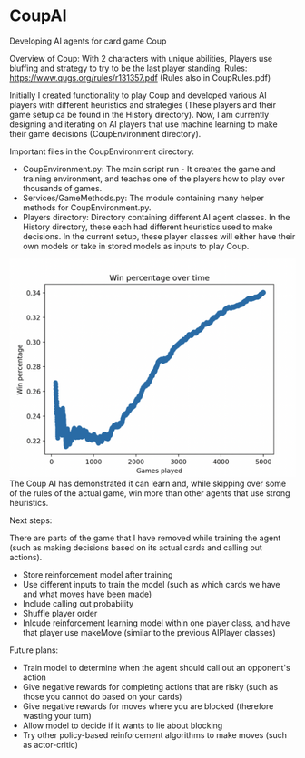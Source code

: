 # CoupAI
Developing AI agents for card game Coup

Overview of Coup: With 2 characters with unique abilities, Players use bluffing and strategy to try to be the last player standing.
Rules: https://www.qugs.org/rules/r131357.pdf (Rules also in CoupRules.pdf)

Initially I created functionality to play Coup and developed various AI players with different heuristics and strategies (These players and their game setup ca be found in the History directory). Now, I am currently designing and iterating on AI players that use machine learning to make their game decisions (CoupEnvironment directory).

Important files in the CoupEnvironment directory:
* CoupEnvironment.py: The main script run - It creates the game and training environment, and teaches one of the players how to play over thousands of games.
* Services/GameMethods.py: The module containing many helper methods for CoupEnvironment.py.
* Players directory: Directory containing different AI agent classes. In the History directory, these each had different heuristics used to make decisions. In the current setup, these player classes will either have their own models or take in stored models as inputs to play Coup.

![Chart showing Coup AI's win percentage over 5000 games (4 player game)](Images/CoupAIWinPercentageVisual.png)
The Coup AI has demonstrated it can learn and, while skipping over some of the rules of the actual game, win more than other agents that use strong heuristics.

Next steps:

There are parts of the game that I have removed while training the agent (such as making decisions based on its actual cards and calling out actions).

* Store reinforcement model after training
* Use different inputs to train the model (such as which cards we have and what moves have been made)
* Include calling out probability
* Shuffle player order
* Inlcude reinforcement learning model within one player class, and have that player use makeMove (similar to the previous AIPlayer classes)

Future plans:
* Train model to determine when the agent should call out an opponent's action
* Give negative rewards for completing actions that are risky (such as those you cannot do based on your cards)
* Give negative rewards for moves where you are blocked (therefore wasting your turn)
* Allow model to decide if it wants to lie about blocking
* Try other policy-based reinforcement algorithms to make moves (such as actor-critic)
